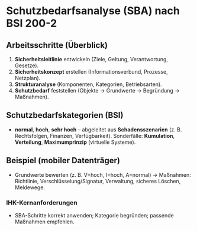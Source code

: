 # Schutzbedarfsanalyse (SBA) nach BSI 200-2

## Arbeitsschritte (Überblick)
1. **Sicherheitsleitlinie** entwickeln (Ziele, Geltung, Verantwortung, Gesetze).  
2. **Sicherheitskonzept** erstellen (Informationsverbund, Prozesse, Netzplan).  
3. **Strukturanalyse** (Komponenten, Kategorien, Betriebsarten).  
4. **Schutzbedarf** feststellen (Objekte → Grundwerte → Begründung → Maßnahmen).
## Schutzbedarfskategorien (BSI)
- **normal**, **hoch**, **sehr hoch** – abgeleitet aus **Schadensszenarien** (z. B. Rechtsfolgen, Finanzen, Verfügbarkeit). Sonderfälle: **Kumulation**, **Verteilung**, **Maximumprinzip** (virtuelle Systeme).

## Beispiel (mobiler Datenträger)
- Grundwerte bewerten (z. B. V=hoch, I=hoch, A=normal) → Maßnahmen: Richtlinie, Verschlüsselung/Signatur, Verwaltung, sicheres Löschen, Meldewege.

### IHK-Kernanforderungen
- SBA-Schritte korrekt anwenden; Kategorie begründen; passende Maßnahmen empfehlen.
